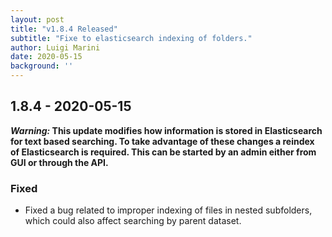 ```yaml
---
layout: post
title: "v1.8.4 Released"
subtitle: "Fixe to elasticsearch indexing of folders."
author: Luigi Marini
date: 2020-05-15
background: ''
---
```


## 1.8.4 - 2020-05-15
**_Warning:_ This update modifies how information is stored in Elasticsearch for text based searching. To take advantage 
of these changes a reindex of Elasticsearch is required. This can be started by an admin either from GUI or through the API.**

### Fixed
- Fixed a bug related to improper indexing of files in nested subfolders, which could also affect searching by parent dataset.


